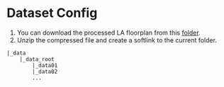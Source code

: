 # Dataset Config

1. You can download the processed LA floorplan from this [folder](https://drive.google.com/drive/folders/1wVxFvvGAp8CeAzttWhccXPBq4k0_mc-n?usp=sharing).
2. Unzip the compressed file and create a softlink to the current folder.
```
|_data
    |_data_root
        |_data01
        |_data02
        ...
```
